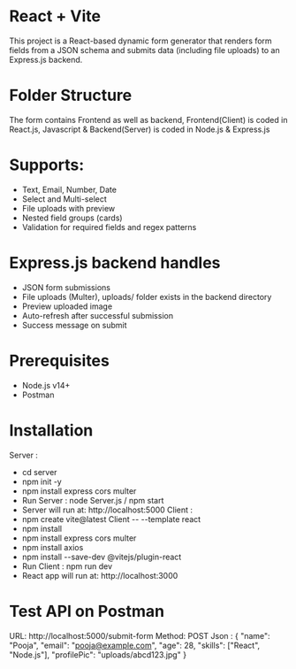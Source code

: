 # React + Vite
This project is a React-based dynamic form generator that renders form fields from a JSON schema and submits data (including file uploads) to an Express.js backend.
# Folder Structure
The form contains Frontend as well as backend,
Frontend(Client) is coded in React.js, Javascript & Backend(Server) is coded in Node.js & Express.js
# Supports:
  - Text, Email, Number, Date
  - Select and Multi-select
  - File uploads with preview
  - Nested field groups (cards)
  - Validation for required fields and regex patterns
# Express.js backend handles
  - JSON form submissions
  - File uploads (Multer), uploads/ folder exists in the backend directory
  - Preview uploaded image
  - Auto-refresh after successful submission
  - Success message on submit
# Prerequisites
  - Node.js v14+
  - Postman
# Installation
  Server :
  - cd server
  - npm init -y
  - npm install express cors multer
  - Run Server : node Server.js / npm start
  - Server will run at: http://localhost:5000
  Client :
  - npm create vite@latest Client -- --template react
  - npm install
  - npm install express cors multer
  - npm install axios 
  - npm install --save-dev @vitejs/plugin-react
  - Run Client : npm run dev
  - React app will run at: http://localhost:3000
# Test API on Postman
URL: http://localhost:5000/submit-form
Method: POST
Json : {
  "name": "Pooja",
  "email": "pooja@example.com",
  "age": 28,
  "skills": ["React", "Node.js"],
  "profilePic": "uploads/abcd123.jpg"
}


